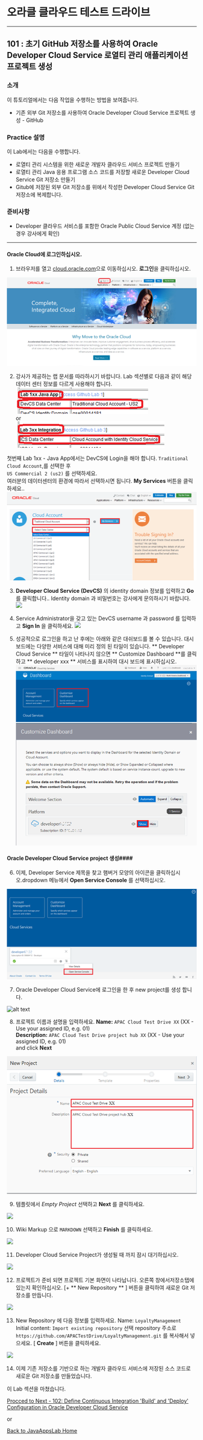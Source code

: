 # 오라클 클라우드 테스트 드라이브 #
-----
## 101 : 초기 GitHub 저장소를 사용하여 Oracle Developer Cloud Service 로열티 관리 애플리케이션 프로젝트 생성 ##


### 소개 ###
이 튜토리얼에서는 다음 작업을 수행하는 방법을 보여줍니다. 
- 기존 외부 Git 저장소를 사용하여 Oracle Developer Cloud Service 프로젝트 생성 - GitHub 

### Practice 설명 ###
이 Lab에서는 다음을 수행합니다. 
- 로열티 관리 시스템을 위한 새로운 개발자 클라우드 서비스 프로젝트 만들기 
- 로열티 관리 Java 응용 프로그램 소스 코드를 저장할 새로운 Developer Cloud Service Git 저장소 만들기 
- Gitub에 저장된 외부 Git 저장소를 위에서 작성한 Developer Cloud Service Git 저장소에 복제합니다. 

### 준비사항 ###

- Developer 클라우드 서비스를 포함한 Oracle Public Cloud Service 계정 (없는 경우 강사에게 확인) 

----


#### Oracle Cloud에 로그인하십시오. 

1. 브라우저를 열고 [cloud.oracle.com](https://cloud.oracle.com)으로 이동하십시오. **로그인**을 클릭하십시오. 

![cloud.oracle.com](images/sign-in/sign.01.cloud.oracle.com.png)


2. 강사가 제공하는 랩 문서를 따라하시기 바랍니다. Lab 섹션별로 다음과 같이 해당 데이터 센터 정보를 다르게 사용해야 합니다.
![](images/sign-in/sign.01.cloud.account.png)  
or  
![](images/sign-in/sign.01.cloud.account1.png)  

첫번째 Lab 1xx - Java App에서는 DevCS에 Login을 해야 합니다. 
`Traditional Cloud Account`,를 선택한 후   
    `US Commercial 2 (us2)` 를 선택하세요.  
여러분의 데이터센터의 환경에 따라서 선택하시면 됩니다.  **My Services** 버튼을 클릭하세요..
![](images/sign-in/sign.02.select.datacenter.png)

3. **Developer Cloud Service \(DevCS\)** 의 identity domain 정보를 입력하고 **Go** 를 클릭합니다.. Identity domain 과 비밀번호는 강사에게 문의하시기 바랍니다.
![](images/sign-in/sign.03.identity.domain.png)

4. Service Administrator을 갖고 있는 DevCS username 과 password 를 입력하고  **Sign In** 을 클릭하세요.
![](images/sign-in/sign.04.credentials.png)

5. 성공적으로 로그인을 하고 난 후에는 아래와 같은 대쉬보드를 볼 수 있습니다.
대시 보드에는 다양한 서비스에 대해 미리 정의 된 타일이 있습니다. ** Developer Cloud Service ** 타일이 나타나지 않으면 ** Customize Dashboard **를 클릭하고 ** developer xxx ** 서비스를 표시하여 대시 보드에 표시하십시오.
![](images/sign-in/sign.05.dashboard.new.png)
![](images/sign-in/sign.06.customize.png)

#### Oracle Developer Cloud Service project 생성####

6. 이제, Developer Service 제목을 찾고 햄버거 모양의 아이콘을 클릭하십시오.dropdown 메뉴에서 **Open Service Console** 를 선택하십시오.

![](images/101/01.dashboard.new.png)

7. Oracle Developer Cloud Service에 로그인을 한 후 new project를 생성 합니다.

![alt text](images/101/02.new.project.png)

8. 프로젝트 이름과 설명을 입력하세요.
	**Name:** `APAC Cloud Test Drive XX` (XX - Use your assigned ID, e.g. 01)  
	**Description:** `APAC Cloud Test Drive project hub XX` (XX - Use your assigned ID, e.g. 01)  
	and click **Next**

![](images/101/02.new.project.detail.png)

9. 템플릿에서 *Empty Project* 선택하고 **Next** 를 클릭하세요.

![](images/101/03.emptyproject.png)

10. Wiki Markup 으로 `MARKDOWN` 선택하고 **Finish** 를 클릭하세요.

![](images/101/04.finish.png)

11. Developer Cloud Service Project가 생성될 때 까지 잠시 대기하십시오.

![](images/101/05.wait.png)

12. 프로젝트가 준비 되면 프로젝트 기본 화면이 나타납니다. 오른쪽 창에서저장소탭에 있는지 확인하십시오. [+ ** New Repository ** ] 버튼을 클릭하여 새로운 Git 저장소를 만듭니다.


![](images/101/06.newrepo.png)

13. New Repository 에 다음 정보를 입력하세요.
   Name: `LoyaltyManagement`   
	 Initial content: `Import existing repository` 선택
    repository 주소로 `https://github.com/APACTestDrive/LoyaltyManagement.git` 를 복사해서 넣으세요.
[ **Create** ] 버튼을 클릭하세요.

![](images/101/07.repoinfo.png)

14. 이제 기존 저장소를 기반으로 하는 개발자 클라우드 서비스에 저장된 소스 코드로 새로운 Git 저장소를 만들었습니다.


이 Lab 섹션을 마쳤습니다. 

[Procced to Next - 102: Define Continuous Integration 'Build' and 'Deploy' Configuration in Oracle Developer Cloud Service](102-JavaAppsLab.md)

or

[Back to JavaAppsLab Home](README.md)
